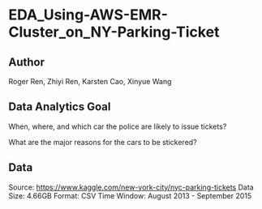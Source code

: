 # EDA_Using-AWS-EMR-Cluster_on_NY-Parking-Ticket
## Author
Roger Ren, Zhiyi Ren, Karsten Cao, Xinyue Wang

## Data Analytics Goal
When, where, and which car the police are likely to issue tickets?  

What are the major reasons for the cars to be stickered?

## Data 
Source: https://www.kaggle.com/new-york-city/nyc-parking-tickets
Data Size: 4.66GB
Format: CSV
Time Window: August 2013 - September 2015
